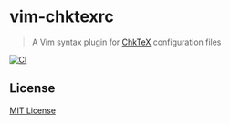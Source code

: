# vim-chktexrc

> A Vim syntax plugin for [ChkTeX][chktex] configuration files

[![CI][ci-badge]][ci]

## License

[MIT License](./LICENSE)

[chktex]: https://www.nongnu.org/chktex/
[ci]: ../../actions/workflows/ci.yml
[ci-badge]: ../../actions/workflows/ci.yml/badge.svg?branch=main
